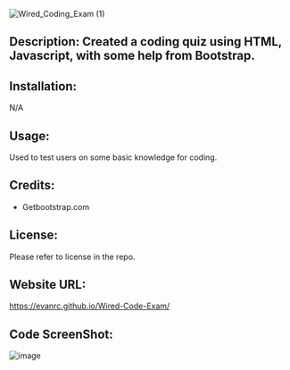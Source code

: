 
![Wired_Coding_Exam (1)](https://github.com/EvanRC/Wired-Code-Exam/assets/124648885/f64143ad-06b3-461f-b3ec-d01008142a11)

## Description: Created a coding quiz using HTML, Javascript, with some help from Bootstrap.

## Installation:
N/A

## Usage:
Used to test users on some basic knowledge for coding.

## Credits:
- Getbootstrap.com

## License:
Please refer to license in the repo.

## Website URL:
https://evanrc.github.io/Wired-Code-Exam/

## Code ScreenShot:
![image](https://github.com/EvanRC/Wired-Code-Exam/assets/124648885/b6b29376-48c8-425e-9008-3fe4ff9c307e)
